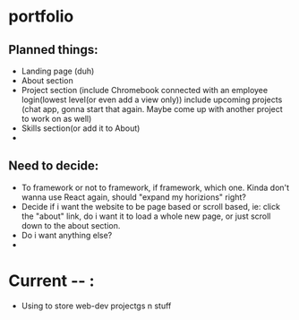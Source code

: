 # portfolio

## Planned things:
* Landing page (duh)
* About section
* Project section (include Chromebook connected with an employee login(lowest level(or even add a view only)) include upcoming projects (chat app, gonna start that again. Maybe come up with another project to work on as well)
* Skills section(or add it to About)
* 

## Need to decide:
* To framework or not to framework, if framework, which one. Kinda don't wanna use React again, should "expand my horizions" right?
* Decide if i want the website to be page based or scroll based, ie: click the "about" link, do i want it to load a whole new page, or just scroll down to the about section.
* Do i want anything else?
* 

# Current -- :
* Using to store web-dev projectgs n stuff